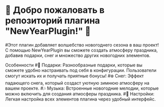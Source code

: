 # 🎉 Добро пожаловать в репозиторий плагина "NewYearPlugin!" 🎉

#Этот плагин добавляет волшебство новогоднего сезона в ваш проект! С помощью NewYearPlugin вы сможете создать атмосферу праздника, добавив подарки, снег и множество других новогодних элементов.

Особенности
#🎁 Подарки: Разнообразные подарки, которые вы сможете удобно настраивать под себя в конфигурации. Пользователи смогут искать их и получать приятные бонусы!
#❄️ Снег: Эффект падающего снега, который создаст уютную зимнюю атмосферу на вашем проекте.
#🎶 Музыка: Встроенные новогодние мелодии, которые можно включить для создания атмосферы праздника.
#🌟 Настройки: Легкая настройка всех элементов плагина через удобный интерфейс.
